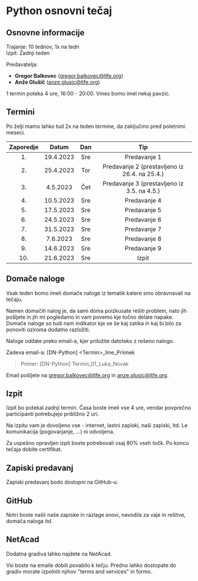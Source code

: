 # Python osnovni tečaj

## Osnovne informacije

Trajanje: 10 tednov, 1x na tedn <br>
Izpit: Zadnji teden

Predavatelja: 
* **Gregor Balkovec** (<gregor.balkovec@ltfe.org>)
* **Anže Glušič** (<anze.glusic@ltfe.org>)

1 termin poteka 4 ure, 16:00 - 20:00. Vmes bomo imel nekaj pavzic.

## Termini

Po želji mamo lahko tud 2x na teden termine, da zaključmo pred poletnimi meseci.

| Zaporedje | Datum | Dan | Tip |
| :---: | :---: | :---: | :---: |
| 1. | 19.4.2023 | Sre | Predavanje 1 |
| 2. | 25.4.2023 | Tor | Predavanje 2 (prestavljeno iz 26.4. na 25.4.)| 
| 3. | 4.5.2023 | Čet | Predavanje 3 (prestavljeno iz 3.5. na 4.5.)| 
| 4. | 10.5.2023 | Sre | Predavanje 4 |
| 5. | 17.5.2023 | Sre | Predavanje 5 |
| 6. | 24.5.2023 | Sre | Predavanje 6 |
| 7. | 31.5.2023 | Sre | Predavanje 7 |
| 8. | 7.6.2023 | Sre | Predavanje 8 |
| 9. | 14.6.2023 | Sre | Predavanje 9 |
| 10. | 21.6.2023 | Sre | Izpit |

## Domače naloge

Vsak teden bomo imeli domače naloge iz tematik katere smo obravnavali na tečaju.

Namen domačih nalog je, da sami doma poizkusate rešiti problem, nato jih pošljete in jih mi pogledamo in vam povemo kje točno delate napake. Domače naloge so tudi nam indikator kje se še kaj zatika in kaj bi bilo za ponoviti oziroma dodatno razložiti.

Naloge oddate preko email-a, kjer priložite datoteko z rešeno nalogo.

Zadeva email-a: \[DN-Python\] \<Termin\>\_Ime\_Priimek
> Primer: \[DN-Python\] Termin\_01\_Luka_Novak

Email pošljete na <gregor.balkovec@ltfe.org> in <anze.glusic@ltfe.org>.

## Izpit

Izpit bo potekal zadnji termin. Časa boste imeli vse 4 ure, vendar povprečno participanti potrebujejo približno 2 uri.

Na izpitu vam je dovoljeno vse - internet, lastni zapiski, naši zapiski, itd. Le komunikacija (pogovarjanje, ...) ni odvoljena.

Za uspešno opravljen izpit boste potrebovali vsaj 80% vseh točk. Po koncu tečaja dobite certifikat.

## Zapiski predavanj
  
Zapiski predavanj bodo dostopni na GitHub-u.

## GitHub

Notri boste našli naše zapiske in razlage snovi, navodila za vaje in rešitve, domača naloga itd.

## NetAcad

Dodatna gradiva lahko najdete na NetAcad.

Vsi boste na emaile dobili povabilo k tečju. Predno lahko dostopate do gradiv morate izpolniti njihov "terms and services" in formo.
